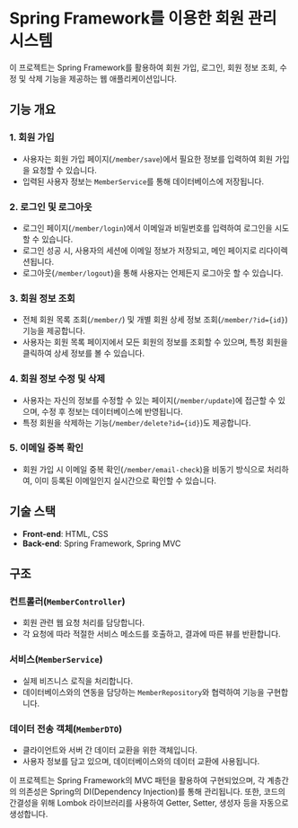 # Spring Framework를 이용한 회원 관리 시스템

이 프로젝트는 Spring Framework를 활용하여 회원 가입, 로그인, 회원 정보 조회, 수정 및 삭제 기능을 제공하는 웹 애플리케이션입니다.

## 기능 개요

### 1. 회원 가입
- 사용자는 회원 가입 페이지(`/member/save`)에서 필요한 정보를 입력하여 회원 가입을 요청할 수 있습니다.
- 입력된 사용자 정보는 `MemberService`를 통해 데이터베이스에 저장됩니다.

### 2. 로그인 및 로그아웃
- 로그인 페이지(`/member/login`)에서 이메일과 비밀번호를 입력하여 로그인을 시도할 수 있습니다.
- 로그인 성공 시, 사용자의 세션에 이메일 정보가 저장되고, 메인 페이지로 리다이렉션됩니다.
- 로그아웃(`/member/logout`)을 통해 사용자는 언제든지 로그아웃 할 수 있습니다.

### 3. 회원 정보 조회
- 전체 회원 목록 조회(`/member/`) 및 개별 회원 상세 정보 조회(`/member/?id={id}`) 기능을 제공합니다.
- 사용자는 회원 목록 페이지에서 모든 회원의 정보를 조회할 수 있으며, 특정 회원을 클릭하여 상세 정보를 볼 수 있습니다.

### 4. 회원 정보 수정 및 삭제
- 사용자는 자신의 정보를 수정할 수 있는 페이지(`/member/update`)에 접근할 수 있으며, 수정 후 정보는 데이터베이스에 반영됩니다.
- 특정 회원을 삭제하는 기능(`/member/delete?id={id}`)도 제공합니다.

### 5. 이메일 중복 확인
- 회원 가입 시 이메일 중복 확인(`/member/email-check`)을 비동기 방식으로 처리하여, 이미 등록된 이메일인지 실시간으로 확인할 수 있습니다.

## 기술 스택
- **Front-end**: HTML, CSS
- **Back-end**: Spring Framework, Spring MVC

## 구조

### 컨트롤러(`MemberController`)
- 회원 관련 웹 요청 처리를 담당합니다.
- 각 요청에 따라 적절한 서비스 메소드를 호출하고, 결과에 따른 뷰를 반환합니다.

### 서비스(`MemberService`)
- 실제 비즈니스 로직을 처리합니다.
- 데이터베이스와의 연동을 담당하는 `MemberRepository`와 협력하여 기능을 구현합니다.

### 데이터 전송 객체(`MemberDTO`)
- 클라이언트와 서버 간 데이터 교환을 위한 객체입니다.
- 사용자 정보를 담고 있으며, 데이터베이스와의 데이터 교환에 사용됩니다.

이 프로젝트는 Spring Framework의 MVC 패턴을 활용하여 구현되었으며, 각 계층간의 의존성은 Spring의 DI(Dependency Injection)를 통해 관리됩니다. 또한, 코드의 간결성을 위해 Lombok 라이브러리를 사용하여 Getter, Setter, 생성자 등을 자동으로 생성합니다.
